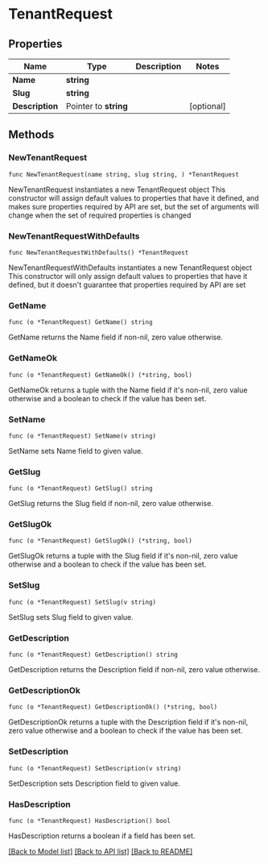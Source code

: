 # TenantRequest

## Properties

Name | Type | Description | Notes
------------ | ------------- | ------------- | -------------
**Name** | **string** |  | 
**Slug** | **string** |  | 
**Description** | Pointer to **string** |  | [optional] 

## Methods

### NewTenantRequest

`func NewTenantRequest(name string, slug string, ) *TenantRequest`

NewTenantRequest instantiates a new TenantRequest object
This constructor will assign default values to properties that have it defined,
and makes sure properties required by API are set, but the set of arguments
will change when the set of required properties is changed

### NewTenantRequestWithDefaults

`func NewTenantRequestWithDefaults() *TenantRequest`

NewTenantRequestWithDefaults instantiates a new TenantRequest object
This constructor will only assign default values to properties that have it defined,
but it doesn't guarantee that properties required by API are set

### GetName

`func (o *TenantRequest) GetName() string`

GetName returns the Name field if non-nil, zero value otherwise.

### GetNameOk

`func (o *TenantRequest) GetNameOk() (*string, bool)`

GetNameOk returns a tuple with the Name field if it's non-nil, zero value otherwise
and a boolean to check if the value has been set.

### SetName

`func (o *TenantRequest) SetName(v string)`

SetName sets Name field to given value.


### GetSlug

`func (o *TenantRequest) GetSlug() string`

GetSlug returns the Slug field if non-nil, zero value otherwise.

### GetSlugOk

`func (o *TenantRequest) GetSlugOk() (*string, bool)`

GetSlugOk returns a tuple with the Slug field if it's non-nil, zero value otherwise
and a boolean to check if the value has been set.

### SetSlug

`func (o *TenantRequest) SetSlug(v string)`

SetSlug sets Slug field to given value.


### GetDescription

`func (o *TenantRequest) GetDescription() string`

GetDescription returns the Description field if non-nil, zero value otherwise.

### GetDescriptionOk

`func (o *TenantRequest) GetDescriptionOk() (*string, bool)`

GetDescriptionOk returns a tuple with the Description field if it's non-nil, zero value otherwise
and a boolean to check if the value has been set.

### SetDescription

`func (o *TenantRequest) SetDescription(v string)`

SetDescription sets Description field to given value.

### HasDescription

`func (o *TenantRequest) HasDescription() bool`

HasDescription returns a boolean if a field has been set.


[[Back to Model list]](../README.md#documentation-for-models) [[Back to API list]](../README.md#documentation-for-api-endpoints) [[Back to README]](../README.md)


